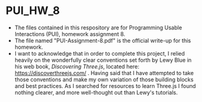 # PUI_HW_8
 
- The files contained in this respository are for Programming Usable Interactions (PUI), homework assignment 8.
- The file named "PUI-Assignment-8.pdf" is the official write-up for this homework.
- I want to acknowledge that in order to complete this project, I relied heavily on the wonderfully clear conventions set forth by Lewy Blue in his web book, *Discovering Three.js*, located here: https://discoverthreejs.com/ . Having said that I have attempted to take those conventions and make my own variation of those building blocks and best practices. As I searched for resources to learn Three.js I found nothing clearer, and more well-thought out than Lewy's tutorials.